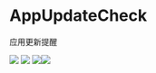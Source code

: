 # AppUpdateCheck
应用更新提醒

![](https://github.com/GorpelnChen/AppUpdateCheck/blob/master/screenshot/AppUpdateCheck_01.png)
![](https://github.com/GorpelnChen/AppUpdateCheck/blob/master/screenshot/AppUpdateCheck_02.png)
![](https://github.com/GorpelnChen/AppUpdateCheck/blob/master/screenshot/AppUpdateCheck_01.png)![](https://github.com/GorpelnChen/AppUpdateCheck/blob/master/screenshot/AppUpdateCheck_02.png)
